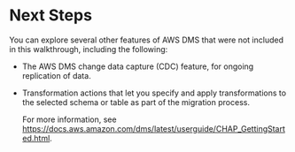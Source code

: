 # Next Steps<a name="chap-rdsoracle2redshift.nextsteps"></a>

You can explore several other features of AWS DMS that were not included in this walkthrough, including the following:
+ The AWS DMS change data capture \(CDC\) feature, for ongoing replication of data\.
+ Transformation actions that let you specify and apply transformations to the selected schema or table as part of the migration process\.

  For more information, see [https://docs\.aws\.amazon\.com/dms/latest/userguide/CHAP\_GettingStarted\.html](https://docs.aws.amazon.com/dms/latest/userguide/CHAP_GettingStarted.html)\.